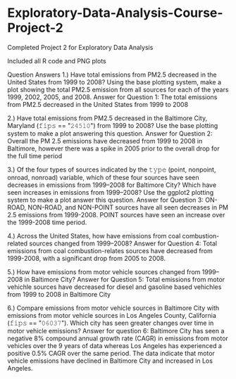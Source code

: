 # Exploratory-Data-Analysis-Course-Project-2
Completed Project 2 for Exploratory Data Analysis

Included all R code and PNG plots

Question Answers
1.)  Have total emissions from PM2.5 decreased in the United States from 1999 to 2008? Using the base plotting system, 
make a plot showing the total PM2.5 emission from all sources for each of the years 1999, 2002, 2005, and 2008.
Answer for Question 1:  The total emissions from PM2.5 decreased in the 
                              United States from 1999 to 2008

2.)  Have total emissions from PM2.5 decreased in the Baltimore City, Maryland (𝚏𝚒𝚙𝚜 == "𝟸𝟺𝟻𝟷𝟶") from 1999 to 2008? 
Use the base plotting system to make a plot answering this question.
Answer for Question 2:  Overall the PM 2.5 emissions have decreased from 1999
                             to 2008 in Baltimore, however there was a spike
                             in 2005 prior to the overall drop for the full
                             time period

3.)  Of the four types of sources indicated by the 𝚝𝚢𝚙𝚎 (point, nonpoint, onroad, nonroad) variable, 
which of these four sources have seen decreases in emissions from 1999–2008 for Baltimore City? 
Which have seen increases in emissions from 1999–2008? Use the ggplot2 plotting system to make a plot answer this question.
Answer for Question 3:  ON-ROAD, NON-ROAD, and NON-POINT sources have all seen
                             decreases in PM 2.5 emissions from 1999-2008.  POINT
                             sources have seen an increase over the 1999-2008
                             time period.

4.)  Across the United States, how have emissions from coal combustion-related sources changed from 1999–2008?
Answer for Question 4:  Total emissions from coal combustion-relates sources 
                             have decreased from 1999-2008, with a significant
                             drop from 2005 to 2008.

5.)  How have emissions from motor vehicle sources changed from 1999–2008 in Baltimore City?
Answer for Question 5:  Total emissions from motor vehichle sources have 
                             decreased for diesel and gasoline based vehichles
                             from 1999 to 2008 in Baltimore City

6.)  Compare emissions from motor vehicle sources in Baltimore City with emissions from motor vehicle sources in Los Angeles County, 
California (𝚏𝚒𝚙𝚜 == "𝟶𝟼𝟶𝟹𝟽"). Which city has seen greater changes over time in motor vehicle emissions?
Answer for question 6:  Baltimore City has seen a negative 8% compound annual 
                             growth rate (CAGR) in emissions from motor vehicles 
                             over the 9 years of data whereas Los Angeles has 
                             experienced a positive 0.5% CAGR over the same period.
                             The data indicate that motor vehicle emissions have 
                             declined in Baltimore City and increased in Los Angeles.
